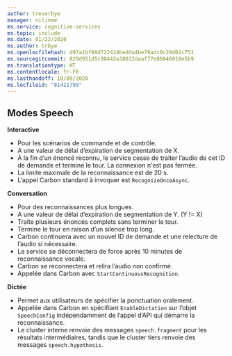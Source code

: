 ```yaml
---
author: trevorbye
manager: nitinme
ms.service: cognitive-services
ms.topic: include
ms.date: 01/22/2020
ms.author: trbye
ms.openlocfilehash: d97a1bf00d722414bedda4be79adc0c26d02c751
ms.sourcegitcommit: 829d951d5c90442a38012daaf77e86046018e5b9
ms.translationtype: HT
ms.contentlocale: fr-FR
ms.lasthandoff: 10/09/2020
ms.locfileid: "81421799"
---
```

## <a name="speech-modes"></a>Modes Speech

**Interactive**
- Pour les scénarios de commande et de contrôle.
- A une valeur de délai d’expiration de segmentation de X.
- À la fin d’un énoncé reconnu, le service cesse de traiter l’audio de cet ID de demande et termine le tour. La connexion n'est pas fermée.
- La limite maximale de la reconnaissance est de 20 s.
- L’appel Carbon standard à invoquer est `RecognizeOnceAsync`.

**Conversation**
- Pour des reconnaissances plus longues.
- A une valeur de délai d’expiration de segmentation de Y. (Y != X)
- Traite plusieurs énoncés complets sans terminer le tour.
- Termine le tour en raison d’un silence trop long.
- Carbon continuera avec un nouvel ID de demande et une relecture de l’audio si nécessaire.
- Le service se déconnectera de force après 10 minutes de reconnaissance vocale.
- Carbon se reconnectera et relira l’audio non confirmé.
- Appelée dans Carbon avec `StartContinuousRecognition`.

**Dictée**
- Permet aux utilisateurs de spécifier la ponctuation oralement.
- Appelée dans Carbon en spécifiant `EnableDictation` sur l’objet `SpeechConfig` indépendamment de l’appel d’API qui démarre la reconnaissance.
- Le cluster interne <sup></sup>renvoie des messages `speech.fragment` pour les résultats intermédiaires, tandis que le cluster tiers <sup></sup>renvoie des messages `speech.hypothesis`.